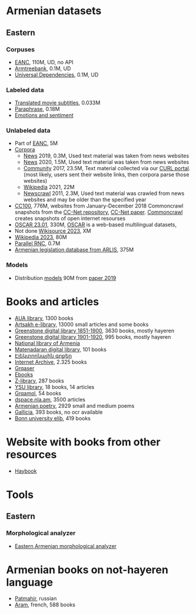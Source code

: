 # Armenian datasets

## Eastern

### Corpuses
- [EANC](http://eanc.net.), 110M, UD, no API
- [Armtreebank](http://armtreebank.yerevann.com), 0.1M, UD
- [Universal Dependencies](https://universaldependencies.org/#language-), 0.1M, UD

### Labeled data
- [Translated movie subtitles](https://opus.nlpl.eu/OpenSubtitles2018.php), 0.033M
- [Paraphrase](https://github.com/ivannikov-lab/arpa-paraphrase-corpus), 0.18M
- [Emotions and sentiment](https://github.com/nigkal/ArmenianNLP)

### Unlabeled data
- Part of [EANC](http://eanc.net/EANC/library/library.php?interface_language=ru), 5M
- [Corpora](https://wortschatz.uni-leipzig.de/en/download/Armenian#hye_wikipedia_2021)
  - [News](https://corpora.uni-leipzig.de/en?corpusId=hye_news_2019) 2019, 0.3M, Used text material was taken from news websites
  - [News](https://corpora.uni-leipzig.de/en?corpusId=hye_news_2020) 2020, 1.5M, Used text material was taken from news websites
  - [Community](https://corpora.uni-leipzig.de/en?corpusId=hye_community_2017) 2017, 23.5M, Text material collected via our [CURL portal](https://curl.corpora.uni-leipzig.de). (most likely, users sent their website links, then corpora parse those websites)
  - [Wikipedia](https://corpora.uni-leipzig.de/en?corpusId=hye_wikipedia_2021) 2021, 22M 
  - [Newscrawl](https://corpora.uni-leipzig.de/en?corpusId=hye_newscrawl_2011) 2011, 2.3M, Used text material was crawled from news websites and may be older than the specified year 
- [CC100](https://data.statmt.org/cc-100/), 776M, websites from January-December 2018 Commoncrawl snapshots from the [CC-Net repository](https://github.com/facebookresearch/cc_net), [CC-Net paper](https://arxiv.org/abs/1911.00359). [Commoncrawl](https://commoncrawl.org/the-data/get-started/) creates snapshots of open internet resourses
- [OSCAR 23.01](https://huggingface.co/datasets/oscar-corpus/OSCAR-2301), 330M, [OSCAR](https://oscar-project.org) is a web-based multilingual datasets, 
- Not done [Wikisource 2023](https://hy.wikisource.org/wiki/Գլխավոր_էջ), XM
- [Wikipedia 2023](https://huggingface.co/datasets/armvectores/hy_wikipedia_2023), 80M
- [Parallel RNC](https://huggingface.co/datasets/armvectores/hy_parallel_rnc_2023), 0.7M
- [Armenian legislation database from ARLIS](https://data.opendata.am/dataset/arlis-db), 375M

### Models
- Distribution [models](https://github.com/ispras-texterra/word-embeddings-eval-hy) 90M from [paper 2019](https://arxiv.org/abs/1906.03134#)

# Books and articles
- [AUA library](https://digilib.aua.am/en/library/all), 1300 books
- [Artsakh e-library](https://artsakhlib.am/en/), 13000 small articles and some books
- [Greenstone digital library 1851-1900](http://greenstone.flib.sci.am/gsdl/cgi-bin/library.cgi?site=localhost&a=p&p=about&c=hajgirqn&l=hy&w=utf-8), 3630 books, mostly hayeren
- [Greenstone digital library 1901-1920](http://greenstone.flib.sci.am/gsdl/cgi-bin/library.cgi?site=localhost&a=p&p=about&c=hajgirqn&l=hy&w=utf-8), 995 books, mostly hayeren
- [National library of Armenia](https://nla.am/arm/?q=en/node/3)
- [Matenadaran digital library](https://matenadaran.am/մատենադարան/թվային-շտեմարաններ/թվային-գրադարան/), 101 books
- [Էլեկտրոնային գրքեր](https://t.me/pdf_grqerarm)
- [Internet Archive](https://archive.org/details/booksbylanguage_armenian), 2.325 books
- [Grqaser](https://grqaser.org/ru/)
- [Ebooks](https://ebooks.am/)
- [Z-library](https://lib-owa4qh6tl4cgb4mpgeykjpih.b-ok.africa/s/?languages%5B%5D=armenian), 287 books
- [YSU library](http://www.armin.am/am/Library), 18 books, 14 articles
- [Grqamol](https://grqamol.am/category/e-books/), 54 books
- [dspace.nla.am](https://dspace.nla.am/home), 3500 articles
- [Armenian poetry](https://armenian-poetry.blogspot.com/), 2929 small and medium poems
- [Gallicia](https://gallica.bnf.fr/services/engine/search/sru?operation=searchRetrieve&version=1.2&startRecord=0&maximumRecords=15&page=1&query=%28gallica%20all%20%22armenien%22%29&filter=dc.language%20all%20%22arm%22), 393 books, no ocr available 
- [Bonn university elib](https://digitale-sammlungen.ulb.uni-bonn.de/topic/view/17269), 419 books

# Website with books from other resources
- [Haybook](https://haybook.wordpress.com/)

# Tools

## Eastern

###  Morphological analyzer
- [Eastern Armenian morphological analyzer](https://github.com/timarkh/uniparser-grammar-eastern-armenian)

# Armenian books on not-hayeren language
- [Patmahir](https://patmahair.com/catalog/literature?sort=byPopularity&topic=all), russian
- [Aram](https://webaram.com/en/biblio/livre), french, 588 books
